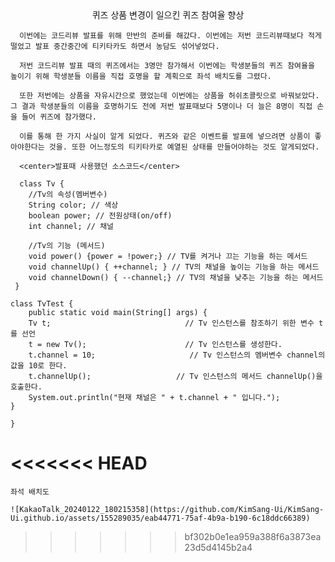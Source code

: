 <center>퀴즈 상품 변경이 일으킨 퀴즈 참여율 향상 </center>


      이번에는 코드리뷰 발표를 위해 만반의 준비를 해갔다. 이번에는 저번 코드리뷰때보다 적게 떨었고 발표 중간중간에 티키타카도 하면서 농담도 섞어넣었다. 
      
      저번 코드리뷰 발표 때의 퀴즈에서는 3명만 참가해서 이번에는 학생분들의 퀴즈 참여율을 높이기 위해 학생분들 이름을 직접 호명을 할 계획으로 좌석 배치도를 그렸다. 
      
      또한 저번에는 상품을 자유시간으로 했었는데 이번에는 상품을 허쉬초콜릿으로 바꿔보았다. 그 결과 학생분들의 이름을 호명하기도 전에 저번 발표때보다 5명이나 더 늘은 8명이 직접 손을 들어 퀴즈에 참가했다.

      이를 통해 한 가지 사실이 알게 되었다. 퀴즈와 같은 이벤트를 발표에 넣으려면 상품이 좋아야한다는 것을. 또한 어느정도의 티키타카로 예열된 상태를 만들어야하는 것도 알게되었다.

      <center>발표때 사용했던 소스코드</center>
      
      class Tv {
        //Tv의 속성(멤버변수)
        String color; // 색상
        boolean power; // 전원상태(on/off)
        int channel; // 채널

        //Tv의 기능 (메서드)
        void power() {power = !power;} // TV를 켜거나 끄는 기능을 하는 메서드
        void channelUp() { ++channel; } // TV의 채널을 높이는 기능을 하는 메서드
        void channelDown() { --channel;} // TV의 채널을 낮추는 기능을 하는 메서드
     }

    class TvTest {
        public static void main(String[] args) {
		Tv t;                              // Tv 인스턴스를 참조하기 위한 변수 t를 선언
		t = new Tv();                      // Tv 인스턴스를 생성한다.
		t.channel = 10;                     // Tv 인스턴스의 멤버변수 channel의 값을 10로 한다.
		t.channelUp();                   // Tv 인스턴스의 메서드 channelUp()을 호출한다.
		System.out.println("현재 채널은 " + t.channel + " 입니다.");
	}
    
    }
    
<<<<<<< HEAD
=======
    좌석 배치도

    ![KakaoTalk_20240122_180215358](https://github.com/KimSang-Ui/KimSang-Ui.github.io/assets/155289035/eab44771-75af-4b9a-b190-6c18ddc66389)

>>>>>>> bf302b0e1ea959a388f6a3873ea23d5d4145b2a4
